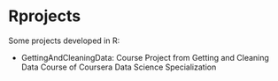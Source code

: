# Rprojects
Some projects developed in R:
- GettingAndCleaningData: Course Project from Getting and Cleaning Data Course of Coursera Data Science Specialization
